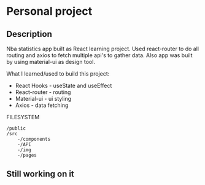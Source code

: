 # Personal project

## Description

Nba statistics app built as React learning project. Used react-router to do all routing and axios to fetch multiple api's to gather data. Also app was built by using material-ui as design tool.

What I learned/used to build this project:
* React Hooks - useState and useEffect
* React-router -  routing
* Material-ui - ui styling
* Axios - data fetching 


FILESYSTEM

```
/public
/src
    -/components
    -/API
    -/img
    -/pages
```


## Still working on it
